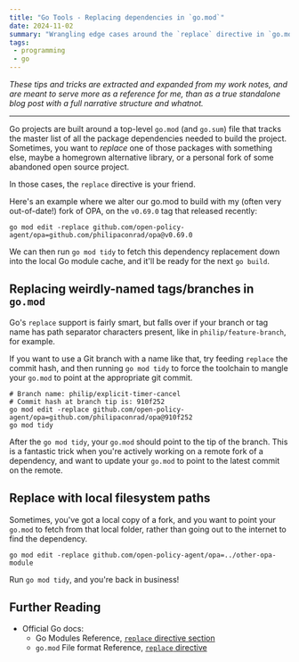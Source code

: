 ```yaml
---
title: "Go Tools - Replacing dependencies in `go.mod`"
date: 2024-11-02
summary: "Wrangling edge cases around the `replace` directive in `go.mod`"
tags:
 - programming
 - go
---
```


*These tips and tricks are extracted and expanded from my work notes, and are meant to serve more as a reference for me, than as a true standalone blog post with a full narrative structure and whatnot.*

-----

Go projects are built around a top-level `go.mod` (and `go.sum`) file that tracks the master list of all the package dependencies needed to build the project.
Sometimes, you want to *replace* one of those packages with something else, maybe a homegrown alternative library, or a personal fork of some abandoned open source project.

In those cases, the `replace` directive is your friend.

Here's an example where we alter our go.mod to build with my (often very out-of-date!) fork of OPA, on the `v0.69.0` tag that released recently:

    go mod edit -replace github.com/open-policy-agent/opa=github.com/philipaconrad/opa@v0.69.0

We can then run `go mod tidy` to fetch this dependency replacement down into the local Go module cache, and it'll be ready for the next `go build`.

## Replacing weirdly-named tags/branches in `go.mod`

Go's `replace` support is fairly smart, but falls over if your branch or tag name has path separator characters present, like in `philip/feature-branch`, for example.

If you want to use a Git branch with a name like that, try feeding `replace` the commit hash, and then running `go mod tidy` to force the toolchain to mangle your `go.mod` to point at the appropriate git commit.

    # Branch name: philip/explicit-timer-cancel
    # Commit hash at branch tip is: 910f252
    go mod edit -replace github.com/open-policy-agent/opa=github.com/philipaconrad/opa@910f252
    go mod tidy

After the `go mod tidy`, your `go.mod` should point to the tip of the branch.
This is a fantastic trick when you're actively working on a remote fork of a dependency, and want to update your `go.mod` to point to the latest commit on the remote.

## Replace with local filesystem paths

Sometimes, you've got a local copy of a fork, and you want to point your `go.mod` to fetch from that local folder, rather than going out to the internet to find the dependency.

    go mod edit -replace github.com/open-policy-agent/opa=../other-opa-module

Run `go mod tidy`, and you're back in business!

## Further Reading

 - Official Go docs:
   - Go Modules Reference, [`replace` directive section](https://go.dev/ref/mod#go-mod-file-replace)
   - `go.mod` File format Reference, [`replace` directive](https://go.dev/doc/modules/gomod-ref#replace)